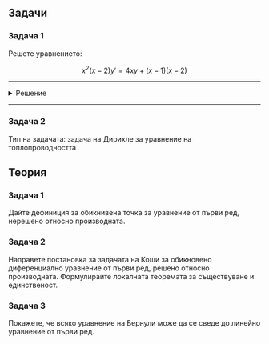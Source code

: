 ## Задачи

### Задача 1

Решете уравнението:

$$x^2(x-2)y' = 4xy + (x-1)(x-2)$$

---

<details>
    <summary>Решение</summary>

$$y' = \dfrac{4}{x(x-2)}y+\dfrac{x-1}{x^2}$$

$$a(x) = \dfrac{4}{x(x-2)}$$

$$b(x) = \dfrac{x-1}{x^2}$$

Формулата изисква да сметнем интегралите $I = \int a(x) \space dx$ и $-I$

$$\displaystyle I= \int a(x) \space dx$$

$$\displaystyle I= \int\dfrac{4}{x(x-2)} \space dx$$

$$\displaystyle I= 4\int\left(\dfrac{A}{x} + \dfrac{B}{x-2}\right)\space dx$$

$$\dfrac{A}{x} + \dfrac{B}{x-2} = \dfrac{1}{x(x-2)} = \dfrac{Ax-2A+Bx}{x(x+2)}$$

$$(B+A)x-2A=0x+1$$

Така

$$B+A=0;\quad -2A=1\implies A=-\dfrac{1}{2};\space B=\dfrac{1}{2}$$

$$\displaystyle I= 4\int\left(\dfrac{A}{x} + \dfrac{B}{x-2}\right)\space dx$$

$$\displaystyle I= -4\int\left(\dfrac{1}{2x} + \dfrac{1}{2(x+2)}\right)\space dx$$

$$\displaystyle I= -2\int\dfrac{1}{x}\space dx + 2\int\dfrac{d(x+2)}{x+2}$$

$$\displaystyle I= -2\ln{|x|} + 2\ln{|x+2|}$$

$$\displaystyle I= 2(-\ln{|x|} + \ln{|x+2|})$$

$$\displaystyle I= 2\ln{\left|\dfrac{x+2}{x}\right|}$$

$$\displaystyle I= \ln{\left|\dfrac{x+2}{x}\right|^2}$$

$$\displaystyle I= \ln{\left(\dfrac{x+2}{x}\right)^2}$$

$$\displaystyle -I= -\ln{\left(\dfrac{x+2}{x}\right)^2}$$

$$\displaystyle -I= \ln{\left(\dfrac{x+2}{x}\right)^{-2}}$$

$$\displaystyle -I= \ln{\left(\dfrac{x}{x+2}\right)^{2}}$$

$$y = \mathrm{e}^{\ln{\left(\dfrac{x-2}{x}\right)^2}}\left(C+\int\dfrac{x-1}{x^2}\mathrm{e}^{\ln{\left(\dfrac{x}{x-2}\right)^2}}\space dx\right)$$

$$y = \left(\dfrac{x-2}{x}\right)^2\left(C+\int\dfrac{x-1}{x^2}{\dfrac{x^2}{(x-2)^2}}\space dx\right)$$

$$y = \left(\dfrac{x}{x+2}\right)^2\left(C+\int\dfrac{x-1}{1}{\dfrac{1}{(x-2)^2}}\space dx\right)$$

$$y = \left(\dfrac{x}{x+2}\right)^2\left(C+\int\dfrac{1}{x-2}\space dx + \int\dfrac{1}{(x-2)^2}\space dx\right)$$

$$y = \left(\dfrac{x}{x+2}\right)^2\left(C+\ln{|x-2|}-\dfrac{1}{x-2}\right)$$
</details>

---

### Задача 2

Тип на задачата: задача на Дирихле за уравнение на топлопроводността

## Теория

### Задача 1

Дайте дефиниция за обикнивена точка за уравнение от първи ред, нерешено относно производната.

### Задача 2

Направете постановка за задачата на Коши за обикновено диференциално уравнение от първи ред, решено относно производната. Формулирайте локалната теоремата за съществуване и единственост.

### Задача 3

Покажете, че всяко уравнение на Бернули може да се сведе до линейно уравнение от първи ред.